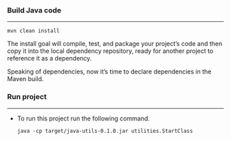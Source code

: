 ### Build Java code
---

`mvn clean install`

The install goal will compile, test, and package your project’s code and then copy it into the local dependency repository, ready for another project to reference it as a dependency.

Speaking of dependencies, now it’s time to declare dependencies in the Maven build.

### Run project
---
+ To run this project run the following command.

    `java -cp target/java-utils-0.1.0.jar utilities.StartClass`
